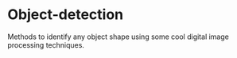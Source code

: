 # Object-detection
Methods to identify any object shape using some cool digital image processing techniques.
